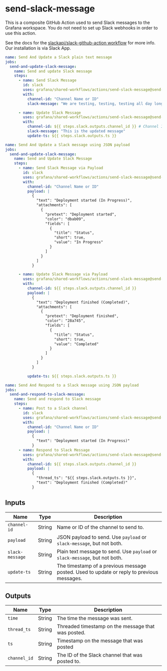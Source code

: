# send-slack-message

This is a composite GitHub Action used to send Slack messages to the Grafana workspace.
You do not need to set up Slack webhooks in order to use this action.

See the docs for the [slackapi/slack-github-action workflow](https://github.com/slackapi/slack-github-action/blob/main/README.md#technique-2-slack-app) for more info. Our installation is via Slack App.

<!-- x-release-please-start-version -->

```yaml
name: Send And Update a Slack plain text message
jobs:
  send-and-update-slack-message:
    name: Send and update Slack message
    steps:
      - name: Send Slack Message
        id: slack
        uses: grafana/shared-workflows/actions/send-slack-message@send-slack-message-v2.0.0
        with:
          channel-id: "Channel Name or ID"
          slack-message: "We are testing, testing, testing all day long"

      - name: Update Slack Message
        uses: grafana/shared-workflows/actions/send-slack-message@send-slack-message-v2.0.0
        with:
          channel-id: ${{ steps.slack.outputs.channel_id }} # Channel ID is required when updating a message
          slack-message: "This is the updated message"
          update-ts: ${{ steps.slack.outputs.ts }}
```

```yaml
name: Send And Update a Slack message using JSON payload
jobs:
  send-and-update-slack-message:
    name: Send and Update Slack Message
    steps:
      - name: Send Slack Message via Payload
        id: slack
        uses: grafana/shared-workflows/actions/send-slack-message@send-slack-message-v2.0.0
        with:
          channel-id: "Channel Name or ID"
          payload: |
            {
              "text": "Deployment started (In Progress)",
              "attachments": [
                {
                  "pretext": "Deployment started",
                  "color": "dbab09",
                  "fields": [
                    {
                      "title": "Status",
                      "short": true,
                      "value": "In Progress"
                    }
                  ]
                }
              ]
            }

      - name: Update Slack Message via Payload
        uses: grafana/shared-workflows/actions/send-slack-message@send-slack-message-v2.0.0
        with:
          channel-id: ${{ steps.slack.outputs.channel_id }}
          payload: |
            {
              "text": "Deployment finished (Completed)",
              "attachments": [
                {
                  "pretext": "Deployment finished",
                  "color": "28a745",
                  "fields": [
                    {
                      "title": "Status",
                      "short": true,
                      "value": "Completed"
                    }
                  ]
                }
              ]
            }

          update-ts: ${{ steps.slack.outputs.ts }}
```

```yaml
name: Send And Respond to a Slack message using JSON payload
jobs:
  send-and-respond-to-slack-message:
    name: Send and respond to Slack message
    steps:
      - name: Post to a Slack channel
        id: slack
        uses: grafana/shared-workflows/actions/send-slack-message@send-slack-message-v2.0.0
        with:
          channel-id: "Channel Name or ID"
          payload: |
            {
              "text": "Deployment started (In Progress)"
            }
      - name: Respond to Slack Message
        uses: grafana/shared-workflows/actions/send-slack-message@send-slack-message-v2.0.0
        with:
          channel-id: ${{ steps.slack.outputs.channel_id }}
          payload: |
            {
              "thread_ts": "${{ steps.slack.outputs.ts }}",
              "text": "Deployment finished (Completed)"
            }
```

<!-- x-release-please-end-version -->

## Inputs

| Name            | Type   | Description                                                                               |
| --------------- | ------ | ----------------------------------------------------------------------------------------- |
| `channel-id`    | String | Name or ID of the channel to send to.                                                     |
| `payload`       | String | JSON payload to send. Use `payload` or `slack-message`, but not both.                     |
| `slack-message` | String | Plain text message to send. Use `payload` or `slack-message`, but not both.               |
| `update-ts`     | String | The timestamp of a previous message posted. Used to update or reply to previous messages. |

## Outputs

| Name         | Type   | Description                                        |
| ------------ | ------ | -------------------------------------------------- |
| `time`       | String | The time the message was sent.                     |
| `thread_ts`  | String | Threaded timestamp on the message that was posted. |
| `ts`         | String | Timestamp on the message that was posted           |
| `channel_id` | String | The ID of the Slack channel that was posted to.    |

